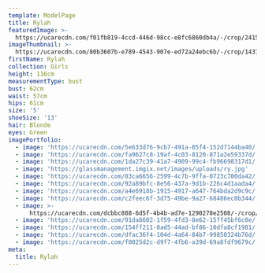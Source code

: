 ```yaml
---
template: ModelPage
title: Rylah
featuredImage: >-
  https://ucarecdn.com/f01fb819-4ccd-446d-98cc-e8fc6860db4a/-/crop/2415x1407/0,0/-/preview/
imageThumbnail: >-
  https://ucarecdn.com/80b3607b-e789-4543-907e-ed72a24ebc6b/-/crop/1437x1702/0,0/-/preview/
firstName: Rylah
collection: Girls
height: 116cm
measurementType: bust
bust: 62cm
waist: 57cm
hips: 61cm
size: '5'
shoeSize: '13'
hair: Blonde
eyes: Green
imagePortfolio:
  - image: 'https://ucarecdn.com/5e633d76-9cb7-491a-85f4-152d7144ba40/'
  - image: 'https://ucarecdn.com/fa9627c8-19af-4c03-8120-871a2e59337d/'
  - image: 'https://ucarecdn.com/1da27c39-41a7-4909-99c4-fb96698317d1/'
  - image: 'https://glassmanagement.imgix.net/images/uploads/ry.jpg'
  - image: 'https://ucarecdn.com/83ca6656-2599-4c7b-9ffa-0723c780da42/'
  - image: 'https://ucarecdn.com/92a89bfc-8e56-437a-9d1b-226c4d1aada4/'
  - image: 'https://ucarecdn.com/a4e6918b-1915-4917-a647-764bda2d9c9c/'
  - image: 'https://ucarecdn.com/c2feec6f-3d75-49be-9a27-68486ec0b344/'
  - image: >-
      https://ucarecdn.com/dcbbc888-6d5f-4b4b-ad7e-1290278e2508/-/crop/1633x2267/0,182/-/preview/
  - image: 'https://ucarecdn.com/91da6602-1f59-4fd3-8e62-15ff45bf6c8e/'
  - image: 'https://ucarecdn.com/154ff211-0ad5-44ad-bf86-10dfa8cf1981/'
  - image: 'https://ucarecdn.com/dfac36f4-104d-4a64-84b7-99850324b76d/'
  - image: 'https://ucarecdn.com/f0025d2c-d9f7-4fb6-a39d-69a8fdf9679c/'
meta:
  title: Rylah
---
```


